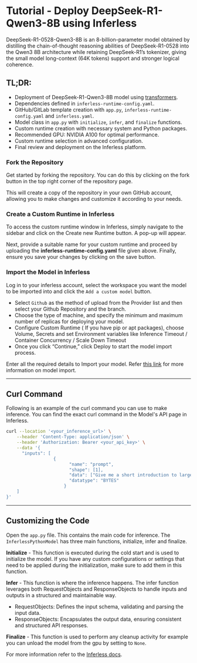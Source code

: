 # Tutorial - Deploy DeepSeek-R1-Qwen3-8B using Inferless

DeepSeek-R1-0528-Qwen3-8B is an 8-billion-parameter model obtained by distilling the chain-of-thought reasoning abilities of DeepSeek-R1-0528 into the Qwen3 8B architecture while retaining DeepSeek-R1’s tokenizer, giving the small model long-context (64K tokens) support and stronger logical coherence.

## TL;DR:
- Deployment of DeepSeek-R1-Qwen3-8B model using [transformers](https://github.com/huggingface/transformers).
- Dependencies defined in `inferless-runtime-config.yaml`.
- GitHub/GitLab template creation with `app.py`, `inferless-runtime-config.yaml` and `inferless.yaml`.
- Model class in `app.py` with `initialize`, `infer`, and `finalize` functions.
- Custom runtime creation with necessary system and Python packages.
- Recommended GPU: NVIDIA A100 for optimal performance.
- Custom runtime selection in advanced configuration.
- Final review and deployment on the Inferless platform.

### Fork the Repository
Get started by forking the repository. You can do this by clicking on the fork button in the top right corner of the repository page.

This will create a copy of the repository in your own GitHub account, allowing you to make changes and customize it according to your needs.

### Create a Custom Runtime in Inferless
To access the custom runtime window in Inferless, simply navigate to the sidebar and click on the Create new Runtime button. A pop-up will appear.

Next, provide a suitable name for your custom runtime and proceed by uploading the **inferless-runtime-config.yaml** file given above. Finally, ensure you save your changes by clicking on the save button.

### Import the Model in Inferless
Log in to your inferless account, select the workspace you want the model to be imported into and click the `Add a custom model` button.

- Select `Github` as the method of upload from the Provider list and then select your Github Repository and the branch.
- Choose the type of machine, and specify the minimum and maximum number of replicas for deploying your model.
- Configure Custom Runtime ( If you have pip or apt packages), choose Volume, Secrets and set Environment variables like Inference Timeout / Container Concurrency / Scale Down Timeout
- Once you click “Continue,” click Deploy to start the model import process.

Enter all the required details to Import your model. Refer [this link](https://docs.inferless.com/integrations/git-custom-code/git--custom-code) for more information on model import.

---
## Curl Command
Following is an example of the curl command you can use to make inference. You can find the exact curl command in the Model's API page in Inferless.
```bash
curl --location '<your_inference_url>' \
    --header 'Content-Type: application/json' \
    --header 'Authorization: Bearer <your_api_key>' \
    --data '{
      "inputs": [
                  {
                        "name": "prompt",
                        "shape": [1],
                        "data": ["Give me a short introduction to large language model."],
                        "datatype": "BYTES"
                      }
    ]
}'
```

---
## Customizing the Code
Open the `app.py` file. This contains the main code for inference. The `InferlessPythonModel` has three main functions, initialize, infer and finalize.

**Initialize** -  This function is executed during the cold start and is used to initialize the model. If you have any custom configurations or settings that need to be applied during the initialization, make sure to add them in this function.

**Infer** - This function is where the inference happens. The infer function leverages both RequestObjects and ResponseObjects to handle inputs and outputs in a structured and maintainable way.
- RequestObjects: Defines the input schema, validating and parsing the input data.
- ResponseObjects: Encapsulates the output data, ensuring consistent and structured API responses.

**Finalize** - This function is used to perform any cleanup activity for example you can unload the model from the gpu by setting to `None`.

For more information refer to the [Inferless docs](https://docs.inferless.com/).
